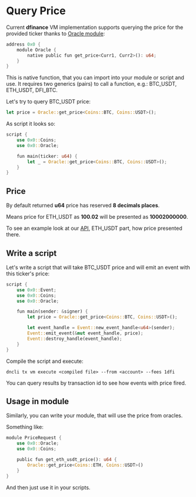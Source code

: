 # Query Price

Current **dfinance** VM implementation supports querying the price for the provided ticker thanks to [Oracle module](https://github.com/dfinance/dvm/blob/v0.4.0/lang/stdlib/oracle.move):

```rust
address 0x0 {
    module Oracle {
        native public fun get_price<Curr1, Curr2>(): u64;
    }
}
```

This is native function, that you can import into your module or script and use. It requires two generics \(pairs\) to call a function, e.g.: BTC\_USDT, ETH\_USDT, DFI\_BTC.

Let's try to query BTC\_USDT price:

```rust
let price = Oracle::get_price<Coins::BTC, Coins::USDT>();
```

As script it looks so:

```rust
script {
    use 0x0::Coins;
    use 0x0::Oracle;

    fun main(ticker: u64) {
        let _ = Oracle::get_price<Coins::BTC, Coins::USDT>();
    }
}
```

## Price

By default returned **u64** price has reserved **8 decimals places**.

Means price for ETH\_USDT as **100.02** will be presented as **10002000000**.

To see an example look at our [API](https://rest.testnet.dfinance.co/oracle/currentprice/eth_usdt), ETH\_USDT part, how price presented there.

## Write a script

Let's write a script that will take BTC\_USDT price and will emit an event with this ticker's price:

```rust
script {
    use 0x0::Event;
    use 0x0::Coins;
    use 0x0::Oracle;

    fun main(sender: &signer) {
        let price = Oracle::get_price<Coins::BTC, Coins::USDT>();

        let event_handle = Event::new_event_handle<u64>(sender);
        Event::emit_event(&mut event_handle, price);
        Event::destroy_handle(event_handle);
    }
}
```

Compile the script and execute:

```text
dncli tx vm execute <compiled file> --from <account> --fees 1dfi
```

You can query results by transaction id to see how events with price fired.

## Usage in module

Similarly, you can write your module, that will use the price from oracles.

Something like:

```rust
module PriceRequest {
    use 0x0::Oracle;
    use 0x0::Coins;

    public fun get_eth_usdt_price(): u64 {
        Oracle::get_price<Coins::ETH, Coins::USDT>()
    }
}
```

And then just use it in your scripts.

